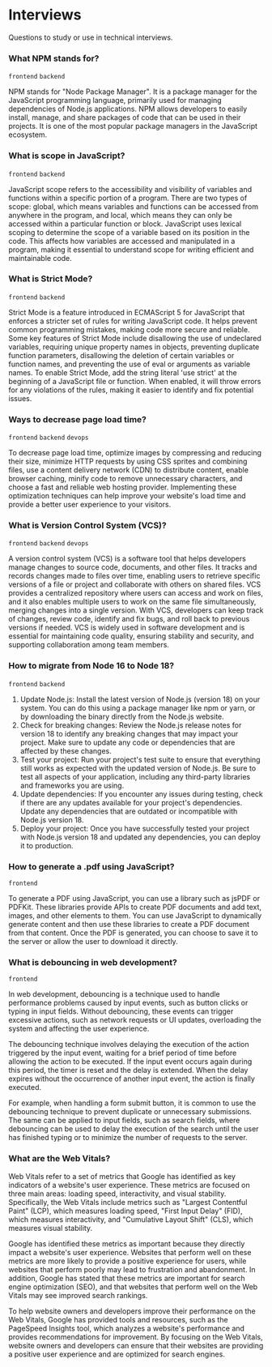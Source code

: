 # Interviews
Questions to study or use in technical interviews.

### What NPM stands for? 
`frontend` `backend`

NPM stands for "Node Package Manager". It is a package manager for the JavaScript programming language, primarily used for managing dependencies of Node.js applications. NPM allows developers to easily install, manage, and share packages of code that can be used in their projects. It is one of the most popular package managers in the JavaScript ecosystem.

### What is scope in JavaScript? 
`frontend` `backend`

JavaScript scope refers to the accessibility and visibility of variables and functions within a specific portion of a program. There are two types of scope: global, which means variables and functions can be accessed from anywhere in the program, and local, which means they can only be accessed within a particular function or block. JavaScript uses lexical scoping to determine the scope of a variable based on its position in the code. This affects how variables are accessed and manipulated in a program, making it essential to understand scope for writing efficient and maintainable code.

### What is Strict Mode?
`frontend` `backend`

Strict Mode is a feature introduced in ECMAScript 5 for JavaScript that enforces a stricter set of rules for writing JavaScript code. It helps prevent common programming mistakes, making code more secure and reliable. Some key features of Strict Mode include disallowing the use of undeclared variables, requiring unique property names in objects, preventing duplicate function parameters, disallowing the deletion of certain variables or function names, and preventing the use of eval or arguments as variable names. To enable Strict Mode, add the string literal 'use strict' at the beginning of a JavaScript file or function. When enabled, it will throw errors for any violations of the rules, making it easier to identify and fix potential issues.

### Ways to decrease page load time?
`frontend` `backend` `devops`

To decrease page load time, optimize images by compressing and reducing their size, minimize HTTP requests by using CSS sprites and combining files, use a content delivery network (CDN) to distribute content, enable browser caching, minify code to remove unnecessary characters, and choose a fast and reliable web hosting provider. Implementing these optimization techniques can help improve your website's load time and provide a better user experience to your visitors.

### What is Version Control System (VCS)?
`frontend` `backend` `devops`

A version control system (VCS) is a software tool that helps developers manage changes to source code, documents, and other files. It tracks and records changes made to files over time, enabling users to retrieve specific versions of a file or project and collaborate with others on shared files. VCS provides a centralized repository where users can access and work on files, and it also enables multiple users to work on the same file simultaneously, merging changes into a single version. With VCS, developers can keep track of changes, review code, identify and fix bugs, and roll back to previous versions if needed. VCS is widely used in software development and is essential for maintaining code quality, ensuring stability and security, and supporting collaboration among team members.

### How to migrate from Node 16 to Node 18?
`frontend` `backend`

1. Update Node.js: Install the latest version of Node.js (version 18) on your system. You can do this using a package manager like npm or yarn, or by downloading the binary directly from the Node.js website.
2. Check for breaking changes: Review the Node.js release notes for version 18 to identify any breaking changes that may impact your project. Make sure to update any code or dependencies that are affected by these changes.
3. Test your project: Run your project's test suite to ensure that everything still works as expected with the updated version of Node.js. Be sure to test all aspects of your application, including any third-party libraries and frameworks you are using.
4. Update dependencies: If you encounter any issues during testing, check if there are any updates available for your project's dependencies. Update any dependencies that are outdated or incompatible with Node.js version 18.
5. Deploy your project: Once you have successfully tested your project with Node.js version 18 and updated any dependencies, you can deploy it to production.

### How to generate a .pdf using JavaScript?
`frontend`

To generate a PDF using JavaScript, you can use a library such as jsPDF or PDFKit. These libraries provide APIs to create PDF documents and add text, images, and other elements to them. You can use JavaScript to dynamically generate content and then use these libraries to create a PDF document from that content. Once the PDF is generated, you can choose to save it to the server or allow the user to download it directly.

### What is debouncing in web development?
`frontend`

In web development, debouncing is a technique used to handle performance problems caused by input events, such as button clicks or typing in input fields. Without debouncing, these events can trigger excessive actions, such as network requests or UI updates, overloading the system and affecting the user experience.

The debouncing technique involves delaying the execution of the action triggered by the input event, waiting for a brief period of time before allowing the action to be executed. If the input event occurs again during this period, the timer is reset and the delay is extended. When the delay expires without the occurrence of another input event, the action is finally executed.

For example, when handling a form submit button, it is common to use the debouncing technique to prevent duplicate or unnecessary submissions. The same can be applied to input fields, such as search fields, where debouncing can be used to delay the execution of the search until the user has finished typing or to minimize the number of requests to the server.

### What are the Web Vitals?

Web Vitals refer to a set of metrics that Google has identified as key indicators of a website's user experience. These metrics are focused on three main areas: loading speed, interactivity, and visual stability. Specifically, the Web Vitals include metrics such as "Largest Contentful Paint" (LCP), which measures loading speed, "First Input Delay" (FID), which measures interactivity, and "Cumulative Layout Shift" (CLS), which measures visual stability.

Google has identified these metrics as important because they directly impact a website's user experience. Websites that perform well on these metrics are more likely to provide a positive experience for users, while websites that perform poorly may lead to frustration and abandonment. In addition, Google has stated that these metrics are important for search engine optimization (SEO), and that websites that perform well on the Web Vitals may see improved search rankings.

To help website owners and developers improve their performance on the Web Vitals, Google has provided tools and resources, such as the PageSpeed Insights tool, which analyzes a website's performance and provides recommendations for improvement. By focusing on the Web Vitals, website owners and developers can ensure that their websites are providing a positive user experience and are optimized for search engines.
